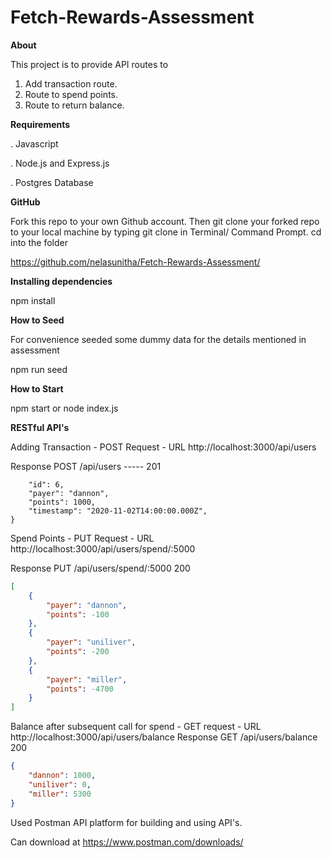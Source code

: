 
# Fetch-Rewards-Assessment

**About**

This project is to provide API routes to 
1) Add transaction route.
2) Route to spend points.
3) Route to return balance.  



**Requirements**

. Javascript

. Node.js and Express.js

. Postgres Database

**GitHub** 

Fork this repo to your own Github account. Then git clone your forked repo to your local machine by typing git clone in Terminal/ Command Prompt. cd into the folder

https://github.com/nelasunitha/Fetch-Rewards-Assessment/

**Installing dependencies**

npm install

**How to Seed**

For convenience seeded some dummy data for the details mentioned in assessment

npm run seed

**How to Start**

npm start or node index.js

**RESTful API's**

Adding Transaction -  POST Request  - URL  http://localhost:3000/api/users 

Response POST /api/users  ----- 201 
```{
    "id": 6,
    "payer": "dannon",
    "points": 1000,
    "timestamp": "2020-11-02T14:00:00.000Z",
}
```
Spend Points -  PUT Request - URL  http://localhost:3000/api/users/spend/:5000 

Response PUT /api/users/spend/:5000 200 
``` json 
[
    {
        "payer": "dannon",
        "points": -100
    },
    {
        "payer": "uniliver",
        "points": -200
    },
    {
        "payer": "miller",
        "points": -4700
    }
]
```
Balance after subsequent call for spend - GET request -  URL  http://localhost:3000/api/users/balance 
Response GET /api/users/balance 200 

``` json 
{
    "dannon": 1000,
    "uniliver": 0,
    "miller": 5300
}
```
Used Postman API platform for building and using API's.

Can download at https://www.postman.com/downloads/
